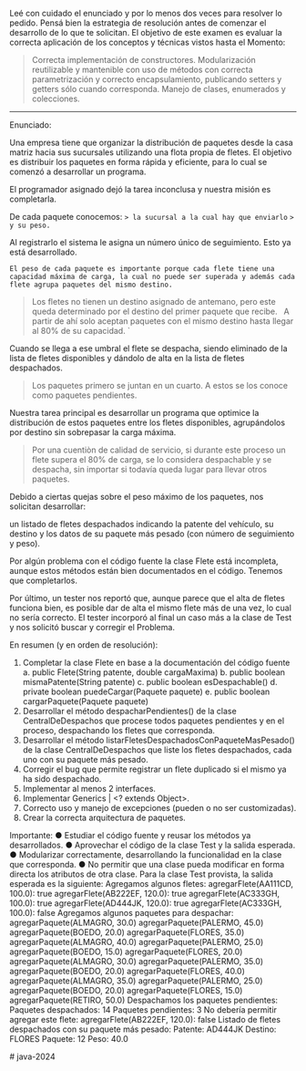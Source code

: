 Leé con cuidado el enunciado y por lo menos dos veces para resolver lo pedido. Pensá bien la
estrategia de resolución antes de comenzar el desarrollo de lo que te solicitan. El objetivo de este examen es evaluar la correcta aplicación de los conceptos y técnicas vistos hasta el
Momento:

> Correcta implementación de constructores.
> Modularización reutilizable y mantenible con uso de métodos con correcta parametrización y correcto encapsulamiento, publicando setters y getters sólo cuando corresponda.
> Manejo de clases, enumerados y colecciones.
____________________________________________________________________________

Enunciado:

Una empresa tiene que organizar la distribución de paquetes desde la casa matriz hacia
sus sucursales utilizando una flota propia de fletes. 
El objetivo es distribuir los paquetes en forma rápida y eficiente, para lo cual se comenzó a desarrollar un programa. 

El programador asignado dejó la tarea inconclusa y nuestra misión es completarla.

De cada paquete conocemos: 
`> la sucursal a la cual hay que enviarlo` 
`> y su peso. `

Al registrarlo el sistema le asigna un número único de seguimiento. 
Esto ya está desarrollado.

` El peso de cada paquete es importante porque cada flete tiene una capacidad máxima de carga, la cual no puede ser superada y además cada flete agrupa paquetes del mismo destino. `

> Los fletes no tienen un destino asignado de antemano, pero este queda determinado por el destino del primer paquete que recibe. `
`A partir de ahí solo aceptan paquetes con el mismo destino hasta llegar al 80% de su capacidad. `

Cuando se llega a ese umbral el flete se despacha, siendo eliminado de la lista de fletes disponibles y dándolo de alta en la lista de fletes despachados.

> Los paquetes primero se juntan en un cuarto. A estos se los conoce como paquetes
pendientes. 

Nuestra tarea principal es desarrollar un programa que optimice la distribución de estos paquetes entre los fletes disponibles, agrupándolos por destino sin sobrepasar la carga máxima. 

> Por una cuentiòn de calidad de servicio, si durante este proceso un flete supera el 80% de carga, se lo considera despachable y se despacha, sin importar si todavía queda lugar para llevar otros paquetes.

Debido a ciertas quejas sobre el peso máximo de los paquetes, nos solicitan desarrollar:

un listado de fletes despachados indicando la patente del vehículo, su destino y los datos de su paquete más pesado (con número de seguimiento y peso).

Por algún problema con el código fuente la clase Flete está incompleta, aunque estos
métodos están bien documentados en el código. Tenemos que completarlos.

Por último, un tester nos reportó que, aunque parece que el alta de fletes funciona bien,
es posible dar de alta el mismo flete más de una vez, lo cual no sería correcto. El tester
incorporó al final un caso más a la clase de Test y nos solicitó buscar y corregir el
Problema.

En resumen (y en orden de resolución):
1. Completar la clase Flete en base a la documentación del código fuente
a. public Flete(String patente, double cargaMaxima)
b. public boolean mismaPatente(String patente)
c. public boolean esDespachable()
d. private boolean puedeCargar(Paquete paquete)
e. public boolean cargarPaquete(Paquete paquete)
2. Desarrollar el método despacharPendientes() de la clase CentralDeDespachos
que procese todos paquetes pendientes y en el proceso, despachando los fletes
que corresponda.
3. Desarrollar el método listarFletesDespachadosConPaqueteMasPesado() de la
clase CentralDeDespachos que liste los fletes despachados, cada uno con su
paquete más pesado.
4. Corregir el bug que permite registrar un flete duplicado si el mismo ya ha sido
despachado.
5. Implementar al menos 2 interfaces.
6. Implementar Generics <T extends Object> | <? extends Object>.
7. Correcto uso y manejo de excepciones (pueden o no ser customizadas).
8. Crear la correcta arquitectura de paquetes.

Importante:
● Estudiar el código fuente y reusar los métodos ya desarrollados.
● Aprovechar el código de la clase Test y la salida esperada.
● Modularizar correctamente, desarrollando la funcionalidad en la clase que
corresponda.
● No permitir que una clase pueda modificar en forma directa los atributos de otra
clase.
Para la clase Test provista, la salida esperada es la siguiente:
Agregamos algunos fletes:
agregarFlete(AA111CD, 100.0): true
agregarFlete(AB222EF, 120.0): true
agregarFlete(AC333GH, 100.0): true
agregarFlete(AD444JK, 120.0): true
agregarFlete(AC333GH, 100.0): false
Agregamos algunos paquetes para despachar:
agregarPaquete(ALMAGRO, 30.0)
agregarPaquete(PALERMO, 45.0)
agregarPaquete(BOEDO, 20.0)
agregarPaquete(FLORES, 35.0)
agregarPaquete(ALMAGRO, 40.0)
agregarPaquete(PALERMO, 25.0)
agregarPaquete(BOEDO, 15.0)
agregarPaquete(FLORES, 20.0)
agregarPaquete(ALMAGRO, 30.0)
agregarPaquete(PALERMO, 35.0)
agregarPaquete(BOEDO, 20.0)
agregarPaquete(FLORES, 40.0)
agregarPaquete(ALMAGRO, 35.0)
agregarPaquete(PALERMO, 25.0)
agregarPaquete(BOEDO, 20.0)
agregarPaquete(FLORES, 15.0)
agregarPaquete(RETIRO, 50.0)
Despachamos los paquetes pendientes:
Paquetes despachados: 14
Paquetes pendientes: 3
No debería permitir agregar este flete:
agregarFlete(AB222EF, 120.0): false
Listado de fletes despachados con su paquete más pesado:
Patente: AD444JK Destino: FLORES Paquete: 12 Peso: 40.0

#   j a v a - 2 0 2 4  
 
